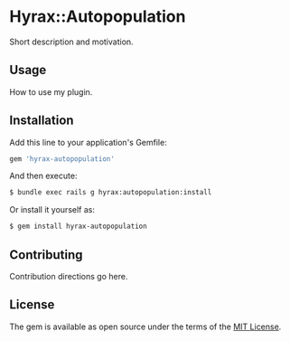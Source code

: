 # Hyrax::Autopopulation
Short description and motivation.

## Usage
How to use my plugin.

## Installation
Add this line to your application's Gemfile:

```ruby
gem 'hyrax-autopopulation'
```

And then execute:
```bash
$ bundle exec rails g hyrax:autopopulation:install
```

Or install it yourself as:
```bash
$ gem install hyrax-autopopulation
```

## Contributing
Contribution directions go here.

## License
The gem is available as open source under the terms of the [MIT License](https://opensource.org/licenses/MIT).

